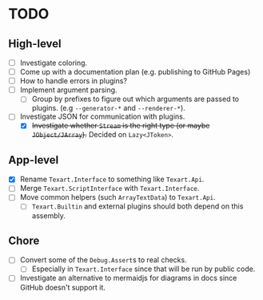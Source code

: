# TODO

## High-level

- [ ] Investigate coloring.
- [ ] Come up with a documentation plan (e.g. publishing to GitHub Pages)
- [ ] How to handle errors in plugins?
- [ ] Implement argument parsing.
  - [ ] Group by prefixes to figure out which arguments are passed to plugins. (e.g `--generator-*` and `--renderer-*`).
- [ ] Investigate JSON for communication with plugins.
  - [X] ~~Investigate whether `Stream` is the right type (or maybe `JObject/JArray`).~~ Decided on `Lazy<JToken>`.

## App-level

- [X] Rename `Texart.Interface` to something like `Texart.Api`.
- [ ] Merge `Texart.ScriptInterface` with `Texart.Interface`.
- [ ] Move common helpers (such `ArrayTextData`) to `Texart.Api`.
  - [ ] `Texart.Builtin` and external plugins should both depend on this assembly.

## Chore

- [ ] Convert some of the `Debug.Assert`s to real checks.
  - [ ] Especially in `Texart.Interface` since that will be run by public code.
- [ ] Investigate an alternative to mermaidjs for diagrams in docs since GitHub doesn't support it.
